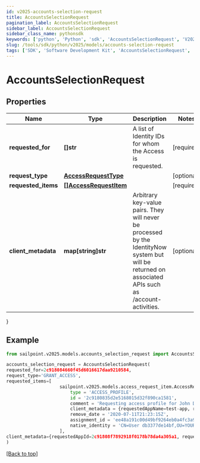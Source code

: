 ```yaml
---
id: v2025-accounts-selection-request
title: AccountsSelectionRequest
pagination_label: AccountsSelectionRequest
sidebar_label: AccountsSelectionRequest
sidebar_class_name: pythonsdk
keywords: ['python', 'Python', 'sdk', 'AccountsSelectionRequest', 'V2025AccountsSelectionRequest'] 
slug: /tools/sdk/python/v2025/models/accounts-selection-request
tags: ['SDK', 'Software Development Kit', 'AccountsSelectionRequest', 'V2025AccountsSelectionRequest']
---
```


# AccountsSelectionRequest


## Properties

Name | Type | Description | Notes
------------ | ------------- | ------------- | -------------
**requested_for** | **[]str** | A list of Identity IDs for whom the Access is requested. | [required]
**request_type** | [**AccessRequestType**](access-request-type) |  | [optional] 
**requested_items** | [**[]AccessRequestItem**](access-request-item) |  | [required]
**client_metadata** | **map[string]str** | Arbitrary key-value pairs. They will never be processed by the IdentityNow system but will be returned on associated APIs such as /account-activities.   | [optional] 
}

## Example

```python
from sailpoint.v2025.models.accounts_selection_request import AccountsSelectionRequest

accounts_selection_request = AccountsSelectionRequest(
requested_for=2c918084660f45d6016617daa9210584,
request_type='GRANT_ACCESS',
requested_items=[
                    sailpoint.v2025.models.access_request_item.AccessRequestItem(
                        type = 'ACCESS_PROFILE', 
                        id = '2c9180835d2e5168015d32f890ca1581', 
                        comment = 'Requesting access profile for John Doe', 
                        client_metadata = {requestedAppName=test-app, requestedAppId=2c91808f7892918f0178b78da4a305a1}, 
                        remove_date = '2020-07-11T21:23:15Z', 
                        assignment_id = 'ee48a191c00d49bf9264eb0a4fc3a9fc', 
                        native_identity = 'CN=User db3377de14bf,OU=YOURCONTAINER, DC=YOURDOMAIN', )
                    ],
client_metadata={requestedAppId=2c91808f7892918f0178b78da4a305a1, requestedAppName=test-app}
)

```
[[Back to top]](#) 

